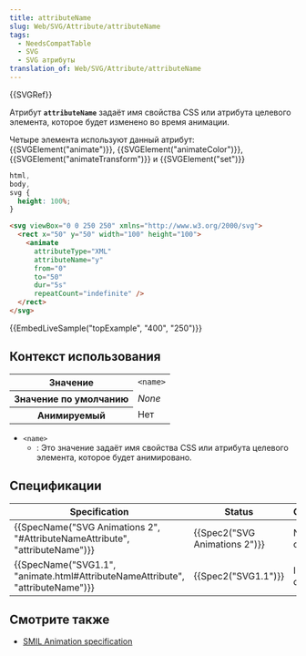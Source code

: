 ```yaml
---
title: attributeName
slug: Web/SVG/Attribute/attributeName
tags:
  - NeedsCompatTable
  - SVG
  - SVG атрибуты
translation_of: Web/SVG/Attribute/attributeName
---
```


{{SVGRef}}

Атрибут **`attributeName`** задаёт имя свойства CSS или атрибута целевого элемента, которое будет изменено во время анимации.

Четыре элемента используют данный атрибут: {{SVGElement("animate")}}, {{SVGElement("animateColor")}}, {{SVGElement("animateTransform")}} и {{SVGElement("set")}}

```css hidden
html,
body,
svg {
  height: 100%;
}
```

```html
<svg viewBox="0 0 250 250" xmlns="http://www.w3.org/2000/svg">
  <rect x="50" y="50" width="100" height="100">
    <animate
      attributeType="XML"
      attributeName="y"
      from="0"
      to="50"
      dur="5s"
      repeatCount="indefinite" />
  </rect>
</svg>
```

{{EmbedLiveSample("topExample", "400", "250")}}

## Контекст использования

<table class="properties">
  <tbody>
    <tr>
      <th scope="row">Значение</th>
      <td><code>&#x3C;name></code></td>
    </tr>
    <tr>
      <th scope="row">Значение по умолчанию</th>
      <td><em>None</em></td>
    </tr>
    <tr>
      <th scope="row">Анимируемый</th>
      <td>Нет</td>
    </tr>
  </tbody>
</table>

- `<name>`
  - : Это значение задаёт имя свойства CSS или атрибута целевого элемента, которое будет анимировано.

## Спецификации

| Specification                                                                  | Status                        | Comment            |
| ------------------------------------------------------------------------------ | ----------------------------- | ------------------ |
| {{SpecName("SVG Animations 2", "#AttributeNameAttribute", "attributeName")}}   | {{Spec2("SVG Animations 2")}} | No change          |
| {{SpecName("SVG1.1", "animate.html#AttributeNameAttribute", "attributeName")}} | {{Spec2("SVG1.1")}}           | Initial definition |

## Смотрите также

- [SMIL Animation specification](https://www.w3.org/TR/2001/REC-smil-animation-20010904/#AccumulateAttribute)
